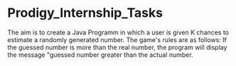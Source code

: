 # Prodigy_Internship_Tasks
The aim is to create a Java Programm in which a user is given K chances to estimate a randomly generated number. The game's rules are as follows: If the guessed number is more than the real number, the program will display the message "guessed number greater than the actual number.
